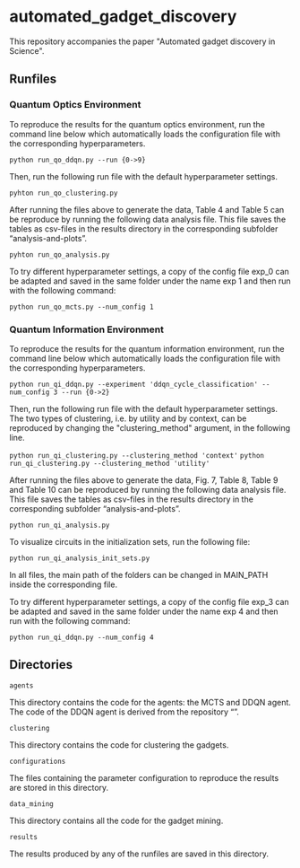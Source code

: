 # automated_gadget_discovery

This repository accompanies the paper "Automated gadget discovery in Science".

## Runfiles

### Quantum Optics Environment

To reproduce the results for the quantum optics environment, run the command line below which automatically loads the configuration file with the corresponding hyperparameters.

```python run_qo_ddqn.py --run {0->9}```

Then, run the following run file with the default hyperparameter settings. 

```pyhton run_qo_clustering.py```

After running the files above to generate the data, Table 4 and Table 5 can be reproduce by running the following data analysis file. This file saves the tables as csv-files in the results directory in the corresponding subfolder “analysis-and-plots”.

```pyhton run_qo_analysis.py```

To try different hyperparameter settings, a copy of the config file exp_0 can be adapted and saved in the same folder under the name exp 1 and then run with the following command:  

```python run_qo_mcts.py --num_config 1```

### Quantum Information Environment

To reproduce the results for the quantum information environment, run the command line below which automatically loads the configuration file with the corresponding hyperparameters.

```python run_qi_ddqn.py --experiment 'ddqn_cycle_classification' --num_config 3 --run {0->2}```

Then, run the following run file with the default hyperparameter settings. The two types of clustering, i.e. by utility and by context, can be reproduced by changing the "clustering_method" argument, in the following line. 

```python run_qi_clustering.py --clustering_method 'context'```
```python run_qi_clustering.py --clustering_method 'utility'```

After running the files above to generate the data, Fig. 7, Table 8, Table 9 and Table 10 can be reproduced by running the following data analysis file. This file saves the tables as csv-files in the results directory in the corresponding subfolder “analysis-and-plots”.

```python run_qi_analysis.py```

To visualize circuits in the initialization sets, run the following file:

```python run_qi_analysis_init_sets.py```

In all files, the main path of the folders can be changed in MAIN_PATH inside the corresponding file.

To try different hyperparameter settings, a copy of the config file exp_3 can be adapted and saved in the same folder under the name exp 4 and then run with the following command:

```python run_qi_ddqn.py --num_config 4```

## Directories

```agents```

This directory contains the code for the agents: the MCTS and DDQN agent. The code of the DDQN agent is derived from the repository “”. 

```clustering```

This directory contains the code for clustering the gadgets. 

```configurations```

The files containing the parameter configuration to reproduce the results are stored in this directory. 

```data_mining```

This directory contains all the code for the gadget mining. 

```results```

The results produced by any of the runfiles are saved in this directory.
